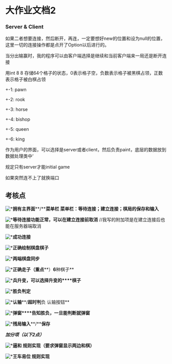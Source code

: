 # 大作业文档2

### Server & Client

如果二者想要连接，然后断开，再连，一定要想好new的位置和设为null的位置，这里一切的连接操作都是点开了Option以后进行的。



当分出输赢时，我的程序可以由客户端选择是继续和当前客户端来一局还是断开连接

用int 8 8 存储64个格子的状态，0表示格子空，负数表示格子被黑棋占领，正数表示格子被白棋占领

+-1: pawn 

+-2: rook

+-3: horse

+-4: bishop

+-5: queen

+-6: king

作为用户的界面，可以选择是server或者client，然后负责paint，底层的数据放到数据处理类中‘





规定只有server才能initial game



如果突然连不上了就换端口





## 考核点

![*](file:///C:/Users/JACQUE~1/AppData/Local/Temp/artB145.tmp)**拥有主界面****/****菜单栏 菜单栏：等待连接；建立连接；棋局的保存和输入**

![*](file:///C:/Users/JACQUE~1/AppData/Local/Temp/artB146.tmp)**等待连接功能正常，可以在建立连接前取消** //我写的附加项是在建立连接后也能在服务器端取消

![*](file:///C:/Users/JACQUE~1/AppData/Local/Temp/artB147.tmp)**成功连接**

![*](file:///C:/Users/JACQUE~1/AppData/Local/Temp/artB148.tmp)**正确绘制棋盘棋子**

![*](file:///C:/Users/JACQUE~1/AppData/Local/Temp/artB159.tmp)**两端棋盘同步**

![*](file:///C:/Users/JACQUE~1/AppData/Local/Temp/artB15A.tmp)**正确走子（重点****）****6****种棋子**

![*](file:///C:/Users/JACQUE~1/AppData/Local/Temp/artB15B.tmp)**兵升变，可以选择升变的****棋子**

![*](file:///C:/Users/JACQUE~1/AppData/Local/Temp/artB15C.tmp)**胜负判定**

![*](file:///C:/Users/JACQUE~1/AppData/Local/Temp/artB15D.tmp)**认输****/****超时判****负 认输按钮**

![*](file:///C:/Users/JACQUE~1/AppData/Local/Temp/artB15E.tmp)**弹窗****告知胜负，一旦能判断就弹窗**

![*](file:///C:/Users/JACQUE~1/AppData/Local/Temp/artB15F.tmp)**残局输入****/****保存**

***加分项（以下******2******点）***

![*](file:///C:/Users/JACQUE~1/AppData/Local/Temp/artB162.tmp)**逼和        规则实现（要求弹窗显示两边和棋）**

![*](file:///C:/Users/JACQUE~1/AppData/Local/Temp/artB172.tmp)**王车易位 规则实现**




